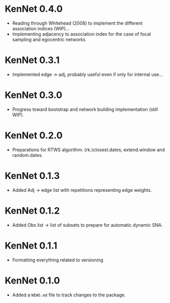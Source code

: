 # KenNet 0.4.0
* Reading through Whitehead (2008) to implement the different association indices (WIP)...
* Implementing adjacency to association index for the case of focal sampling and egocentric networks

# KenNet 0.3.1
* Implemented edge -> adj, probably useful even if only for internal use...

# KenNet 0.3.0
* Progress toward bootstrap and network building implementation (still WIP).

# KenNet 0.2.0
* Preparations for RTWS algorithm: (rk.)closest.dates, extend.window and random.dates.

# KenNet 0.1.3
* Added Adj -> edge list with repetitions representing edge weights.

# KenNet 0.1.2
* Added Obs list -> list of subsets to prepare for automatic dynamic SNA.

# KenNet 0.1.1
* Formatting everything related to versioning


# KenNet 0.1.0

* Added a `NEWS.md` file to track changes to the package.

